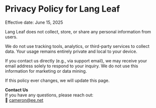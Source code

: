 # Privacy Policy for Lang Leaf

Effective date: June 15, 2025

Lang Leaf does not collect, store, or share any personal information from users.

We do not use tracking tools, analytics, or third-party services to collect data. Your usage remains entirely private and local to your device.

If you contact us directly (e.g., via support email), we may receive your email address solely to respond to your inquiry. We do not use this information for marketing or data mining.

If this policy ever changes, we will update this page.

**Contact Us**  
If you have any questions, please reach out:  
📧 cameron@ee.net
